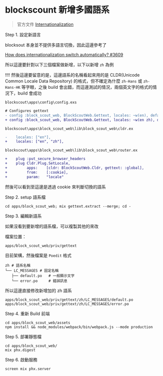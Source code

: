 # blockscount 新增多國語系

> 官方文件 [Internationalization](https://docs.blockscout.com/for-developers/configuration-options/internationalization)

Step 1. 設定新語言

blocksout 本身並不提供多語言切換，因此這邊參考了

[How does internationalization switch automatically? #3609](https://github.com/blockscout/blockscout/issues/3609)

所以這邊要針對以下三個檔案做新增，以下以新增 `zh` 為例

!!!! 然後這邊要留意的是，這邊語系的名稱看起來用的是 CLDR(Unicode Common Locale Data Repository) 的格式，但不確定為什麼 `zh-Hans` 或 `zh-Hans-HK` 等字眼，之後 build 會出錯，而這邊測試的情況，兩個英文字的格式的情況下，build 會成功

`blockscout\apps\config\config.exs`

```diff
# Configures gettext
- config :block_scout_web, BlockScoutWeb.Gettext, locales: ~w(en), default_locale: "en"
+ config :block_scout_web, BlockScoutWeb.Gettext, locales: ~w(en zh), default_locale: "en"
```

`blockscout\apps\block_scout_web\lib\block_scout_web\cldr.ex`

```diff
-    locales: ["en"],
+    locales: ["en", "zh"],
```

`blockscout\apps\block_scout_web\lib\block_scout_web\router.ex`

```diff
+    plug :put_secure_browser_headers
+    plug Cldr.Plug.SetLocale,
+         apps:    [cldr: BlockScoutWeb.Cldr, gettext: :global],
+         from:    [:cookie],
+         param:   "locale"
```

然後可以看到至這邊是透過 cookie 來判斷切換的語系

Step 2. setup 語系檔

```
cd apps/block_scout_web; mix gettext.extract --merge; cd -
```

Step 3. 編輯新語系

如果沒看到要新增的語系檔，可以複製其他的來改

檔案位置：

`apps/block_scout_web/priv/gettext`

目前架構，然後檔案是 `Poedit` 格式

```
zh # 語系名稱
└── LC_MESSAGES # 固定名稱
   ├── default.po   # 一般顯示文字
   └── error.po     # 錯誤訊息
```

所以這邊直接修改新增加的 zh 語系

```
apps/block_scout_web/priv/gettext/zh/LC_MESSAGES/default.po
apps/block_scout_web/priv/gettext/zh/LC_MESSAGES/error.po
```

Step 4. 重新 Build 前端

```
cd apps/block_scout_web/assets
npm install && node_modules/webpack/bin/webpack.js --mode production
```

Step 5. 部署靜態檔

```
cd apps/block_scout_web/
mix phx.digest
```

Step 6. 啟動服務

```
screen mix phx.server
```









